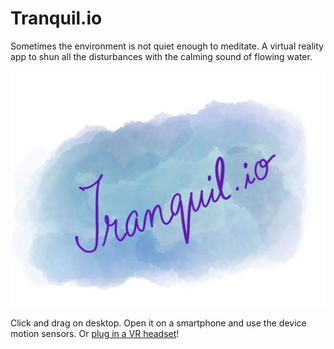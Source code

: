 # Tranquil.io

Sometimes the environment is not quiet enough to meditate.
A virtual reality app to shun all the disturbances with the calming sound of flowing water.

![Meditation logo](https://github.com/anukritijha246/Virtuary/blob/master/Virtuary/Tranquil.io/Tranquil.io_logo.jpg?raw=true)

Click and drag on desktop. Open it on a smartphone and use the device motion sensors. Or [plug in a VR headset](https://webvr.rocks)!
